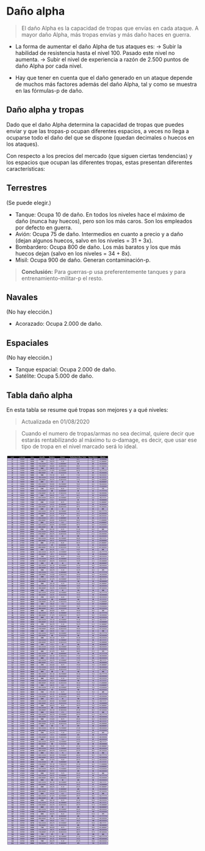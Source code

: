 # Daño alpha

> El daño Alpha es la capacidad de tropas que envías en cada ataque. A mayor daño Alpha, más tropas envías y más daño haces en guerra.

- La forma de aumentar el daño Alpha de tus ataques es:
   -> Subir la habilidad de resistencia hasta el nivel 100. Pasado este nivel no aumenta.
   -> Subir el nivel de experiencia a razón de 2.500 puntos de daño Alpha por cada nivel.

- Hay que tener en cuenta que el daño generado en un ataque depende de muchos más factores además del daño Alpha, tal y como se muestra en las fórmulas-p de daño.

## Daño alpha y tropas

Dado que el daño Alpha determina la capacidad de tropas que puedes enviar y que las tropas-p ocupan diferentes espacios, a veces no llega a ocuparse todo el daño del que se dispone (quedan decimales o huecos en los ataques).

Con respecto a los precios del mercado (que siguen ciertas tendencias) y los espacios que ocupan las diferentes tropas, estas presentan diferentes características:

## Terrestres
(Se puede elegir.)

- Tanque: Ocupa 10 de daño. En todos los niveles hace el máximo de daño (nunca hay huecos), pero son los más caros. Son los empleados por defecto en guerra.
- Avión: Ocupa 75 de daño. Intermedios en cuanto a precio y a daño (dejan algunos huecos, salvo en los niveles = 31 + 3x).
- Bombardero: Ocupa 800 de daño. Los más baratos y los que más huecos dejan (salvo en los niveles = 34 + 8x).
- Misil: Ocupa 900 de daño. Generan contaminación-p.

> **Conclusión:** Para guerras-p usa preferentemente tanques y para entrenamiento-militar-p el resto.

## Navales
(No hay elección.)

- Acorazado: Ocupa 2.000 de daño.

## Espaciales
(No hay elección.)

- Tanque espacial: Ocupa 2.000 de daño.
- Satélite: Ocupa 5.000 de daño.


## Tabla daño alpha
En esta tabla se resume qué tropas son mejores y a qué niveles:
> Actualizada en 01/08/2020
<!-- ![](https://image.ibb.co/cAhLj8/IMG_20180616_WA0264.jpg) -->

> Cuando el numero de tropas/armas no sea decimal, quiere decir que estarás rentabilizando al máximo tu α-damage, es decir, que usar ese tipo de tropa en el nivel marcado será lo ideal.

![](/img/posts/guerras/tabla-dano-alpha.png)